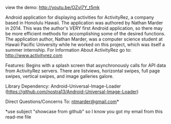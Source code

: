view the demo: http://youtu.be/OZvl7Y_t5mk

Android application for displaying activities for ActivityRez, a company based in Honolulu Hawaii. 
The application was authored by Nathan Marder in 2014. This was the author's VERY first Android application, 
so there may be more efficient methods for accomplishing some of the desired functions. The application author, 
Nathan Marder, was a computer science student at Hawaii Pacific University while he worked on this project, which 
was itself a summer internship. For Information About ActivityRez go to: http://www.activityrez.com

Features: Begins with a splash screen that asynchronously calls for API data from ActivityRez servers. 
There are listviews, horizontal swipes, full page swipes, vertical swipes, and image galleries galore.

Library Dependency: Android-Universal-Image-Loader (https://github.com/nostra13/Android-Universal-Image-Loader)

Direct Questions/Concerns To: ntmarder@gmail.com*

*use subject "showcase from github" so I know you got my email from this read-me file
